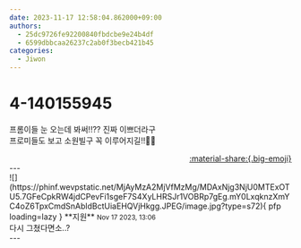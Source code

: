 ```yaml
---
date: 2023-11-17 12:58:04.862000+09:00
authors:
  - 25dc9726fe92200840fbdcbe9e24b4df
  - 6599dbbcaa26237c2ab0f3becb421b45
categories:
  - Jiwon
---
```


# 4-140155945

<div class="post-container" markdown="1">
<div class="content-container md-sidebar__scrollwrap" markdown="1">

프롬이들 눈 오는데 봐써!!?? 진짜 이쁘더라구<br>프로미들도 보고 소원빌구 꼭 이루어지길!!🤍🤍

</div>
</div>

<div style="text-align: right;" markdown="1">
<a href="https://weverse.io/fromis9/fanpost/4-140155945" style="text-align: right;">:material-share:{.big-emoji}</a>
</div>
---

<div class="comments-container md-sidebar__scrollwrap" markdown="1">
<div class="comment" markdown="1">
<div class='id-container' markdown="1">
![](https://phinf.wevpstatic.net/MjAyMzA2MjVfMzMg/MDAxNjg3NjU0MTExOTU5.7GFeCpkRW4jdCPevFi1sgeF7S4XyLHRSJr1VOBRp7gEg.mY0LxqknzXmYC4oZ6TpxCmdSnAbldBctUiaEHQVjHkgg.JPEG/image.jpg?type=s72){ pfp loading=lazy }
**<span class="artist">지원</span>** <small>Nov 17 2023, 13:06</small><br>
</div>
<div class='comment-body' markdown="1">
다시 그쳤다면소..?
</div>
</div>
</div>
---
